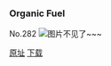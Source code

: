 ### Organic Fuel
No.282
![图片不见了~~~](https://imgs.xkcd.com/comics/organic_fuel.png)

[原址](https://xkcd.com//282) [下载](https://imgs.xkcd.com/comics/organic_fuel.png)

